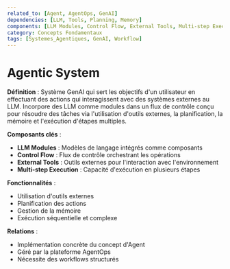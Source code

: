 ```yaml
---
related_to: [Agent, AgentOps, GenAI]
dependencies: [LLM, Tools, Planning, Memory]
components: [LLM Modules, Control Flow, External Tools, Multi-step Execution]
category: Concepts Fondamentaux
tags: [Systemes_Agentiques, GenAI, Workflow]
---
```


# Agentic System

**Définition** : Système GenAI qui sert les objectifs d'un utilisateur en effectuant des actions qui interagissent avec des systèmes externes au LLM. Incorpore des LLM comme modules dans un flux de contrôle conçu pour résoudre des tâches via l'utilisation d'outils externes, la planification, la mémoire et l'exécution d'étapes multiples.

**Composants clés** :
- **LLM Modules** : Modèles de langage intégrés comme composants
- **Control Flow** : Flux de contrôle orchestrant les opérations
- **External Tools** : Outils externes pour l'interaction avec l'environnement
- **Multi-step Execution** : Capacité d'exécution en plusieurs étapes

**Fonctionnalités** :
- Utilisation d'outils externes
- Planification des actions
- Gestion de la mémoire
- Exécution séquentielle et complexe

**Relations** :
- Implémentation concrète du concept d'Agent
- Géré par la plateforme AgentOps
- Nécessite des workflows structurés
